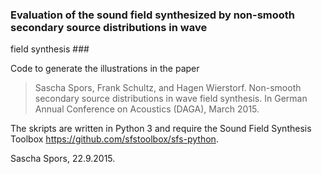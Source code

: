 ### Evaluation of the sound field synthesized by non-smooth secondary source distributions in wave 
field synthesis ###


Code to generate the illustrations in the paper

> Sascha Spors, Frank Schultz, and Hagen Wierstorf. Non-smooth secondary source distributions in wave 
field synthesis. In German Annual Conference on Acoustics (DAGA), March 2015.

The skripts are written in Python 3 and require the Sound Field Synthesis Toolbox https://github.com/sfstoolbox/sfs-python.

Sascha Spors, 22.9.2015.